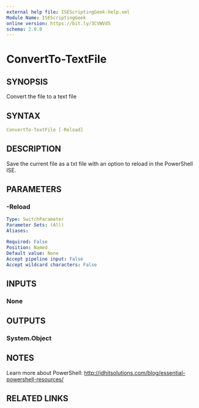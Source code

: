 ```yaml
---
external help file: ISEScriptingGeek-help.xml
Module Name: ISEScriptingGeek
online version: https://bit.ly/3CVWVd5
schema: 2.0.0
---
```


# ConvertTo-TextFile

## SYNOPSIS

Convert the file to a text file

## SYNTAX

```yaml
ConvertTo-TextFile [-Reload]
```

## DESCRIPTION

Save the current file as a txt file with an option to reload in the PowerShell ISE.

## PARAMETERS

### -Reload

```yaml
Type: SwitchParameter
Parameter Sets: (All)
Aliases:

Required: False
Position: Named
Default value: None
Accept pipeline input: False
Accept wildcard characters: False
```

## INPUTS

### None

## OUTPUTS

### System.Object

## NOTES

Learn more about PowerShell: http://jdhitsolutions.com/blog/essential-powershell-resources/

## RELATED LINKS
